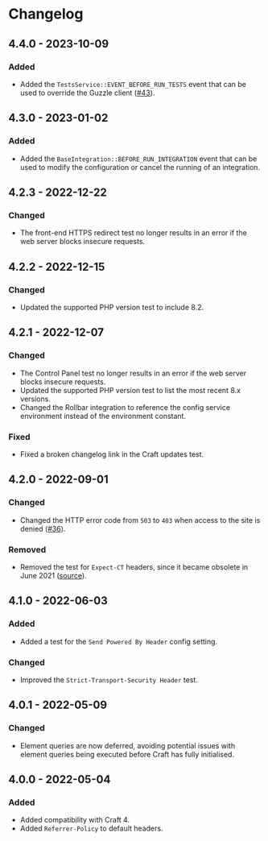 # Changelog

## 4.4.0 - 2023-10-09

### Added

- Added the `TestsService::EVENT_BEFORE_RUN_TESTS` event that can be used to override the Guzzle client ([#43](https://github.com/putyourlightson/craft-sherlock/issues/43)).

## 4.3.0 - 2023-01-02

### Added

- Added the `BaseIntegration::BEFORE_RUN_INTEGRATION` event that can be used to modify the configuration or cancel the running of an integration.

## 4.2.3 - 2022-12-22

### Changed

- The front-end HTTPS redirect test no longer results in an error if the web server blocks insecure requests.

## 4.2.2 - 2022-12-15

### Changed

- Updated the supported PHP version test to include 8.2.

## 4.2.1 - 2022-12-07

### Changed

- The Control Panel test no longer results in an error if the web server blocks insecure requests.
- Updated the supported PHP version test to list the most recent 8.x versions.
- Changed the Rollbar integration to reference the config service environment instead of the environment constant.

### Fixed

- Fixed a broken changelog link in the Craft updates test.

## 4.2.0 - 2022-09-01

### Changed

- Changed the HTTP error code from `503` to `403` when access to the site is denied ([#36](https://github.com/putyourlightson/craft-sherlock/issues/36)).

### Removed

- Removed the test for `Expect-CT` headers, since it became obsolete in June 2021 ([source](https://developer.mozilla.org/en-US/docs/Web/HTTP/Headers/Expect-CT#browser_compatibility)).

## 4.1.0 - 2022-06-03

### Added

- Added a test for the `Send Powered By Header` config setting.

### Changed

- Improved the `Strict-Transport-Security Header` test.

## 4.0.1 - 2022-05-09

### Changed

- Element queries are now deferred, avoiding potential issues with element queries being executed before Craft has fully initialised.

## 4.0.0 - 2022-05-04

### Added

- Added compatibility with Craft 4.
- Added `Referrer-Policy` to default headers.
